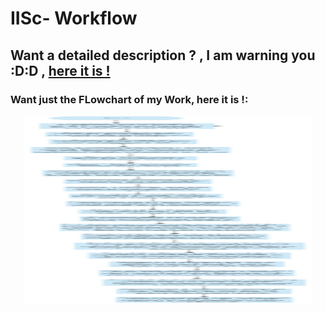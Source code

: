# IISc- Workflow

## Want a detailed description ? , I am warning you :D:D , [here it is  !](https://vikramsvdd.github.io/) 

### Want just the FLowchart of my Work, here it is !:

<p align="center">
  <img width="460" height="300" src="/Results/Smartphone_Flashlight_Workflow_Flowchart.png">
</p>





 

 

